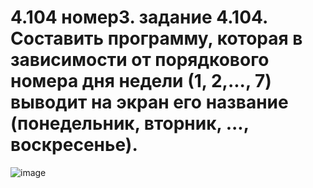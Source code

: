 # 4.104 номер3. задание 4.104. Составить программу, которая в зависимости от порядкового номера дня недели (1, 2,..., 7) выводит на экран его название (понедельник, вторник, ..., воскресенье).
![image](https://user-images.githubusercontent.com/113889282/218959486-362744af-2679-4ae8-b351-961dd739ab15.png)
